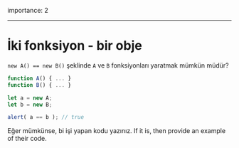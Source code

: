 importance: 2

---

# İki fonksiyon - bir obje

`new A() == new B()` şeklinde `A` ve `B` fonksiyonları yaratmak mümkün müdür?

```js no-beautify
function A() { ... }
function B() { ... }

let a = new A;
let b = new B;

alert( a == b ); // true
```
Eğer mümkünse, bi işi yapan kodu yazınız.
If it is, then provide an example of their code.